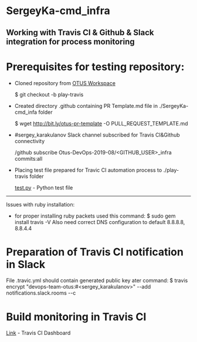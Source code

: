 # SergeyKa-cmd_infra

## Working with Travis CI & Github & Slack integration for process monitoring
# Prerequisites for testing repository:
   + Cloned repository from [OTUS Workspace](https://github.com/Otus-DevOps-2019-08/SergeyKa-cmd_infra)
     
     $ git checkout -b play-travis
   + Created directory .github containing PR Template.md file in ./SergeyKa-cmd_infa folder
     
     $ wget http://bit.ly/otus-pr-template -O PULL_REQUEST_TEMPLATE.md
   + #sergey_karakulanov Slack channel subscribed for Travis CI&Github connectivity
     
     /github subscribe Otus-DevOps-2019-08/<GITHUB_USER>_infra commits:all
   + Placing test file prepared for Travic CI automation process to ./play-travis folder
     
     [test.py](https://raw.githubusercontent.com/express42/otus-snippets/master/hw-04/test.py) - Python test file
 _______________________________________________________________________________________________
Issues with ruby installation:
+ for proper installing ruby packets used this command:
 $ sudo gem install travis -V
  Also need correct DNS configuration to default 8.8.8.8, 8.8.4.4

# Preparation of Travis CI notification in Slack
 File .travic.yml should contain generated public key ater command:
 $ travis encrypt "devops-team-otus:<token from Travis CI plugin in Slack>#<sergey_karakulanov>"
    \--add notifications.slack.rooms --c
    
# Build monitoring in Travis CI
[Link](https://travis-ci.com/Otus-DevOps-2019-08/SergeyKa-cmd_infra) - Travis CI Dashboard

    

